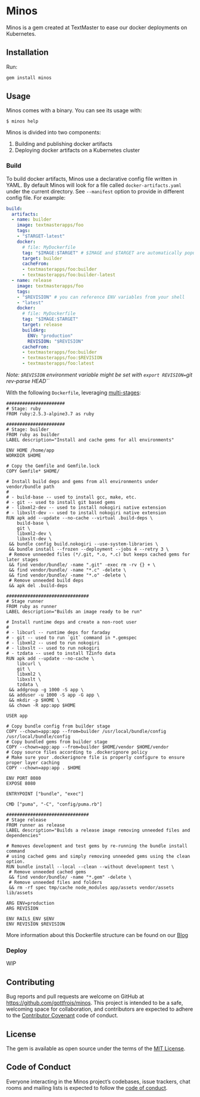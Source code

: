 # Minos

Minos is a gem created at TextMaster to ease our docker deployments on Kubernetes.

## Installation

Run:

```ruby
gem install minos
```

## Usage

Minos comes with a binary. You can see its usage with:

    $ minos help

Minos is divided into two components:

  1. Building and publishing docker artifacts
  2. Deploying docker artifacts on a Kubernetes cluster

### Build

To build docker artifacts, Minos use a declarative config file written in YAML.
By default Minos will look for a file called `docker-artifacts.yaml` under the
current directory. See `--manifest` option to provide in different config file.
For example:

```yaml
build:
  artifacts:
  - name: builder
    image: textmasterapps/foo
    tags:
    - "$TARGET-latest"
    docker:
      # file: MyDockerfile
      tag: "$IMAGE:$TARGET" # $IMAGE and $TARGET are automatically populated as env vars for you
      target: builder
      cacheFrom:
      - textmasterapps/foo:builder
      - textmasterapps/foo:builder-latest
  - name: release
    image: textmasterapps/foo
    tags:
    - "$REVISION" # you can reference ENV variables from your shell
    - "latest"
    docker:
      # file: MyDockerfile
      tag: "$IMAGE:$TARGET"
      target: release
      buildArg:
        ENV: "production"
        REVISION: "$REVISION"
      cacheFrom:
      - textmasterapps/foo:builder
      - textmasterapps/foo:$REVISION
      - textmasterapps/foo:latest
```

*Note: `$REVISION` environment variable might be set with `export REVISION=`git rev-parse HEAD``*

With the following `Dockerfile`, leveraging [multi-stages](https://docs.docker.com/develop/develop-images/multistage-build/):

```
######################
# Stage: ruby
FROM ruby:2.5.3-alpine3.7 as ruby

######################
# Stage: builder
FROM ruby as builder
LABEL description="Install and cache gems for all environments"

ENV HOME /home/app
WORKDIR $HOME

# Copy the Gemfile and Gemfile.lock
COPY Gemfile* $HOME/

# Install build deps and gems from all environments under vendor/bundle path
#
# - build-base -- used to install gcc, make, etc.
# - git -- used to install git based gems
# - libxml2-dev -- used to install nokogiri native extension
# - libxslt-dev -- used to install nokogiri native extension
RUN apk add --update --no-cache --virtual .build-deps \
    build-base \
    git \
    libxml2-dev \
    libxslt-dev \
 && bundle config build.nokogiri --use-system-libraries \
 && bundle install --frozen --deployment --jobs 4 --retry 3 \
 # Remove unneeded files (*/.git, *.o, *.c) but keeps cached gems for later stages
 && find vendor/bundle/ -name ".git" -exec rm -rv {} + \
 && find vendor/bundle/ -name "*.c" -delete \
 && find vendor/bundle/ -name "*.o" -delete \
 # Remove unneeded build deps
 && apk del .build-deps

###############################
# Stage runner
FROM ruby as runner
LABEL description="Builds an image ready to be run"

# Install runtime deps and create a non-root user
#
# - libcurl -- runtime deps for faraday
# - git -- used to run `git` command in *.gemspec
# - libxml2 -- used to run nokogiri
# - libxslt -- used to run nokogiri
# - tzdata -- used to install TZinfo data
RUN apk add --update --no-cache \
    libcurl \
    git \
    libxml2 \
    libxslt \
    tzdata \
 && addgroup -g 1000 -S app \
 && adduser -u 1000 -S app -G app \
 && mkdir -p $HOME \
 && chown -R app:app $HOME

USER app

# Copy bundle config from builder stage
COPY --chown=app:app --from=builder /usr/local/bundle/config /usr/local/bundle/config
# Copy bundled gems from builder stage
COPY --chown=app:app --from=builder $HOME/vendor $HOME/vendor
# Copy source files according to .dockerignore policy
# Make sure your .dockerignore file is properly configure to ensure proper layer caching
COPY --chown=app:app . $HOME

ENV PORT 8080
EXPOSE 8080

ENTRYPOINT ["bundle", "exec"]

CMD ["puma", "-C", "config/puma.rb"]

###############################
# Stage release
FROM runner as release
LABEL description="Builds a release image removing unneeded files and dependencies"

# Removes development and test gems by re-running the bundle install command
# using cached gems and simply removing unneeded gems using the clean option.
RUN bundle install --local --clean --without development test \
 # Remove unneeded cached gems
 && find vendor/bundle/ -name "*.gem" -delete \
 # Remove unneeded files and folders
 && rm -rf spec tmp/cache node_modules app/assets vendor/assets lib/assets

ARG ENV=production
ARG REVISION

ENV RAILS_ENV $ENV
ENV REVISION $REVISION
```

More information about this Dockerfile structure can be found on our [Blog](https://medium.com/textmaster-engineering/how-textmaster-reduced-deployment-time-by-using-multi-stages-dockerfile-in-its-ci-pipeline-ffb5e153bfc7)

### Deploy

WIP

## Contributing

Bug reports and pull requests are welcome on GitHub at https://github.com/gottfrois/minos. This project is intended to be a safe, welcoming space for collaboration, and contributors are expected to adhere to the [Contributor Covenant](http://contributor-covenant.org) code of conduct.

## License

The gem is available as open source under the terms of the [MIT License](https://opensource.org/licenses/MIT).

## Code of Conduct

Everyone interacting in the Minos project’s codebases, issue trackers, chat rooms and mailing lists is expected to follow the [code of conduct](https://github.com/gottfrois/minos/blob/master/CODE_OF_CONDUCT.md).
